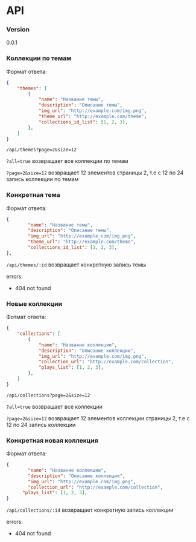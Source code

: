 # API

### Version
0.0.1

### Коллекции по темам

Формат ответа:
```json
{
	"themes": [
		{
			"name": "Название темы",
			"description": "Описание темы",
			"img_url": "http://example.com/img.png",
			"theme_url": "http://example.com/theme",
			"collections_id_list": [1, 2, 3],
		},
	]
}
```

`/api/themes?page=2&size=12`

`?all=true` возвращает все коллекции по темам

`?page=2&size=12` возвращает 12 элементов страницы 2, т.е с 12 по 24 запись коллекции по темам

### Конкретная тема
Формат ответа:
```json
{
		"name": "Название темы",
		"description": "Описание темы",
		"img_url": "http://example.com/img.png",
		"theme_url": "http://example.com/theme",
		"collections_id_list": [1, 2, 3],
},
```

`/api/themes/:id` возвращает конкретную запись темы

errors:
* 404 not found

### Новые коллекции

Фотмат ответа:
```json
{
	"collections": [
		{
			"name": "Название коллекции",
			"description": "Описание коллекции",
			"img_url": "http://example.com/img.png",
			"collection_url": "http://example.com/collection",
			"plays_list": [1, 2, 3],
		},
	]
}
```

`/api/collections?page=2&size=12`

`?all=true` возвращает все коллекции

`?page=2&size=12` возвращает 12 элементов коллекции страницы 2, т.е с 12 по 24 запись коллекции

### Конкретная новая коллекция

Формат ответа:

```json
{
		"name": "Название коллекции",
		"description": "Описание коллекции",
		"img_url": "http://example.com/img.png",
		"collection_url": "http://example.com/collection",
	  "plays_list": [1, 2, 3],
}
```

`/api/collections/:id` возвращает конкретную запись коллекции

errors:
* 404 not found
